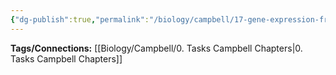 ```yaml
---
{"dg-publish":true,"permalink":"/biology/campbell/17-gene-expression-from-gene-to-protein/","dgHomeLink":true,"dgPassFrontmatter":true}
---
```


**Tags/Connections:**
[[Biology/Campbell/0. Tasks Campbell Chapters|0. Tasks Campbell Chapters]]
